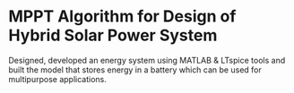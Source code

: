 # MPPT Algorithm for Design of Hybrid Solar Power System
Designed, developed an energy system using MATLAB & LTspice tools and built the model that stores energy in a battery which can be used for multipurpose applications.
